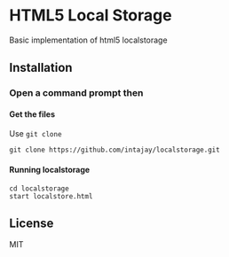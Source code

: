 # HTML5 Local Storage
Basic implementation of html5 localstorage

## Installation
### Open a command prompt then
#### Get the files
Use `git clone`
```
git clone https://github.com/intajay/localstorage.git
```
#### Running localstorage
```
cd localstorage
start localstore.html
```
## License
MIT